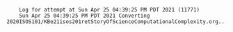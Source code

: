         Log for attempt at Sun Apr 25 04:39:25 PM PDT 2021 (11771)
        Sun Apr 25 04:39:25 PM PDT 2021 Converting 2020ISOS101/KBe21isos201retStoryOfScienceComputationalComplexity.org...
